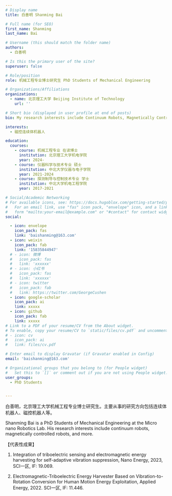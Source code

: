 ```yaml
---
# Display name
title: 白善明 Shanming Bai 

# Full name (for SEO)
first_name: Shanming
last_name: Bai

# Username (this should match the folder name)
authors:
  - 白善明

# Is this the primary user of the site?
superuser: false

# Role/position
role: 机械工程专业博士研究生 PhD Students of Mechanical Engineering

# Organizations/Affiliations
organizations:
  - name: 北京理工大学 Beijing Institute of Technology
    url: ''

# Short bio (displayed in user profile at end of posts)
bio: My research interests include Continuum Robots, Magnetically Controlled Robots, Nanorobots, and more.

interests:
  - 磁控连续体机器人

education:
  courses:
    - course: 机械工程专业 在读博士
      institution: 北京理工大学机电学院
      year: 2024-
    - course: 仪器科学与技术专业 硕士
      institution: 中北大学仪器与电子学院
      year: 2021-2024
    - course: 探测制导与控制技术专业 学士
      institution: 中北大学机电工程学院
      year: 2017-2021

# Social/Academic Networking
# For available icons, see: https://docs.hugoblox.com/getting-started/page-builder/#icons
#   For an email link, use "fas" icon pack, "envelope" icon, and a link in the
#   form "mailto:your-email@example.com" or "#contact" for contact widget.
social:

  - icon: envelope
    icon_pack: fas
    link: 'baishanming@163.com'
  - icon: weixin
    icon_pack: fab
    link: '15835844947'
  # - icon: 微博
  #   icon_pack: fas
  #   link: 'xxxxxx'
  # - icon: 小红书
  #   icon_pack: fas
  #   link: 'xxxxxx'
  # - icon: twitter
  #   icon_pack: fab
  #   link: https://twitter.com/GeorgeCushen
  - icon: google-scholar
    icon_pack: ai
    link: xxxxx
  - icon: github
    icon_pack: fab
    link: xxxxx
# Link to a PDF of your resume/CV from the About widget.
# To enable, copy your resume/CV to `static/files/cv.pdf` and uncomment the lines below.
# - icon: cv
#   icon_pack: ai
#   link: files/cv.pdf

# Enter email to display Gravatar (if Gravatar enabled in Config)
email: 'baishanming@163.com'

# Organizational groups that you belong to (for People widget)
#   Set this to `[]` or comment out if you are not using People widget.
user_groups:
  - PhD Students


---
```


白善明，北京理工大学机械工程专业博士研究生。主要从事的研究方向包括连续体机器人、磁控机器人等。

Shanming Bai is a PhD Students of Mechanical Engineering at the Micro nano Robotics Lab. His research interests include continuum robots, magnetically controlled robots, and more.

【代表性成果】
 
1. Integration of triboelectric sensing and electromagnetic energy harvesting for self-adaptive vibration suppression, Nano Energy, 2023, SCI一区, IF: 19.069. 

2. Electromagnetic-Triboelectric Energy Harvester Based on Vibration-to-Rotation Conversion for Human Motion Energy Exploitation, Applied Energy, 2022. SCI一区, IF: 11.446.
